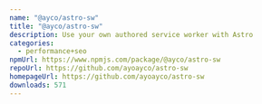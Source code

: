 ```yaml
---
name: "@ayco/astro-sw"
title: "@ayco/astro-sw"
description: Use your own authored service worker with Astro
categories:
  - performance+seo
npmUrl: https://www.npmjs.com/package/@ayco/astro-sw
repoUrl: https://github.com/ayoayco/astro-sw
homepageUrl: https://github.com/ayoayco/astro-sw
downloads: 571
---
```

